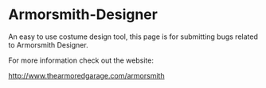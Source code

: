 # Armorsmith-Designer
An easy to use costume design tool, this page is for submitting bugs related to Armorsmith Designer. 

For more information check out the website:

http://www.thearmoredgarage.com/armorsmith
